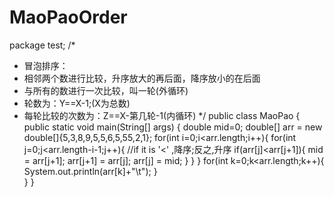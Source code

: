 # MaoPaoOrder

package test;
/*
 * 冒泡排序：
 * 相邻两个数进行比较，升序放大的再后面，降序放小的在后面
 * 与所有的数进行一次比较，叫一轮(外循环)
 * 轮数为：Y==X-1;(X为总数)
 * 每轮比较的次数为：Z==X-第几轮-1(内循环)
 */
public class MaoPao {
	public static void main(String[] args) {
		double mid=0;
		double[] arr = new double[]{5,3,8,9,5,5,6,5,55,2,1};
		for(int i=0;i<arr.length;i++){
			for(int j=0;j<arr.length-i-1;j++){
				//if it is '<' ,降序;反之,升序
				if(arr[j]<arr[j+1]){
					mid = arr[j+1];
					arr[j+1] = arr[j];
					arr[j] = mid;
				}
			}
		}
		for(int k=0;k<arr.length;k++){
			System.out.println(arr[k]+"\t");
		}	
	}
}
